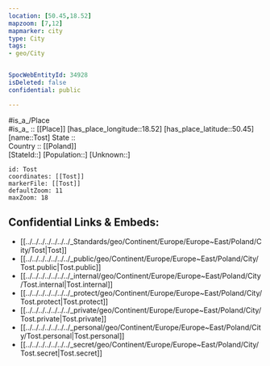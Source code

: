 ```yaml
---
location: [50.45,18.52] 
mapzoom: [7,12] 
mapmarker: city 
type: City
tags:
- geo/City


SpocWebEntityId: 34928
isDeleted: false
confidential: public

---
```

#is_a_/Place  
#is_a_ :: [[Place]] 
[has_place_longitude::18.52] 
[has_place_latitude::50.45] 
[name::Tost] 
State ::  
Country :: [[Poland]]  
[StateId::] 
[Population::] 
[Unknown::] 


```leaflet
id: Tost
coordinates: [[Tost]] 
markerFile: [[Tost]] 
defaultZoom: 11 
maxZoom: 18
```


## Confidential Links & Embeds: 
- [[../../../../../../../_Standards/geo/Continent/Europe/Europe~East/Poland/City/Tost|Tost]] 
- [[../../../../../../../_public/geo/Continent/Europe/Europe~East/Poland/City/Tost.public|Tost.public]] 
- [[../../../../../../../_internal/geo/Continent/Europe/Europe~East/Poland/City/Tost.internal|Tost.internal]] 
- [[../../../../../../../_protect/geo/Continent/Europe/Europe~East/Poland/City/Tost.protect|Tost.protect]] 
- [[../../../../../../../_private/geo/Continent/Europe/Europe~East/Poland/City/Tost.private|Tost.private]] 
- [[../../../../../../../_personal/geo/Continent/Europe/Europe~East/Poland/City/Tost.personal|Tost.personal]] 
- [[../../../../../../../_secret/geo/Continent/Europe/Europe~East/Poland/City/Tost.secret|Tost.secret]] 

